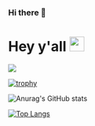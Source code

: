 ### Hi there 👋

<!--
**bryare/bryare** is a ✨ _special_ ✨ repository because its `README.md` (this file) appears on your GitHub profile.

Here are some ideas to get you started:

- 🔭 I’m currently working on ...
- 🌱 I’m currently learning ...
- 👯 I’m looking to collaborate on ...
- 🤔 I’m looking for help with ...
- 💬 Ask me about ...
- 📫 How to reach me: ...
- 😄 Pronouns: ...
- ⚡ Fun fact: ...
-->
# Hey y'all <img src="https://user-images.githubusercontent.com/37481349/177178131-63d703f5-7530-416e-8f8b-df1619336f64.gif" width="30px" height="30px" />



![](https://komarev.com/ghpvc/?username=bryare&color=green)

[![trophy](https://github-profile-trophy.vercel.app/?username=bryare&theme=radical)](https://github.com/ryo-ma/github-profile-trophy)

![Anurag's GitHub stats](https://github-readme-stats.vercel.app/api?username=bryare&show_icons=true&theme=radical)

[![Top Langs](https://github-readme-stats.vercel.app/api/top-langs/?username=bryare&show_icons=true&theme=radical&layout=compact)](https://github.com/anuraghazra/github-readme-stats)

